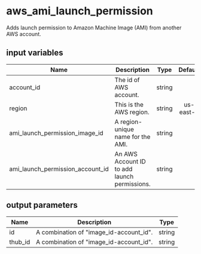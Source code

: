 # aws_ami_launch_permission

Adds launch permission to Amazon Machine Image (AMI) from another AWS account.

## input variables

| Name | Description | Type | Default | Required |
|------|-------------|:----:|:-----:|:-----:|
|account_id|The id of AWS account.|string||Yes|
|region|This is the AWS region.|string|us-east-1|Yes|
|ami_launch_permission_image_id|A region-unique name for the AMI.|string||Yes|
|ami_launch_permission_account_id|An AWS Account ID to add launch permissions.|string||Yes|

## output parameters

| Name | Description | Type |
|------|-------------|:----:|
|id|A combination of "image_id-account_id".|string|
|thub_id|A combination of "image_id-account_id".|string|
